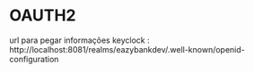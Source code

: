 # OAUTH2
url para pegar informações keyclock :  
http://localhost:8081/realms/eazybankdev/.well-known/openid-configuration
